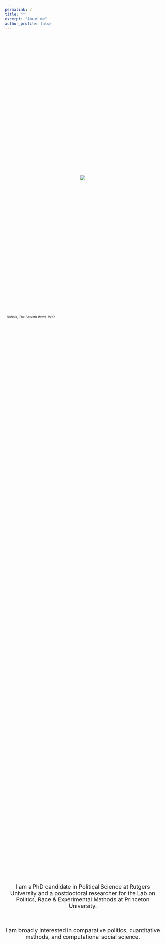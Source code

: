 ```yaml
---
permalink: /
title: ""
excerpt: "About me"
author_profile: false
---
```


 <br/>

<html>
<head>
    <style>
        * {
            margin: 0;
            padding: 0;
        }
        .imgbox {
            display: grid;
            height: 100%;
        }
        .center-fit {
            max-width: 100%;
            max-height: 100vh;
            margin: auto;
        }
    </style>
</head>
<body>
<div class="imgbox">
    <img class="center-fit" src='seventhward.jpg' >
      <figcaption><em> <font size="-2"> &nbsp;&nbsp;DuBois, The Seventh Ward, 1899 </font> </em></figcaption>

<br/> <br/>

  <font size="4">
  
<center>

<p style="margin-left:2.5em;margin-right:2.5em">

I am a PhD candidate in Political Science at Rutgers University and a postdoctoral researcher for the Lab on Politics, Race & Experimental Methods at Princeton University. 

<br/>

<p style="margin-left:2.5em;">

I am broadly interested in comparative politics, quantitative methods, and computational social science. 

<br/>

</p>

<br/> <br/>


